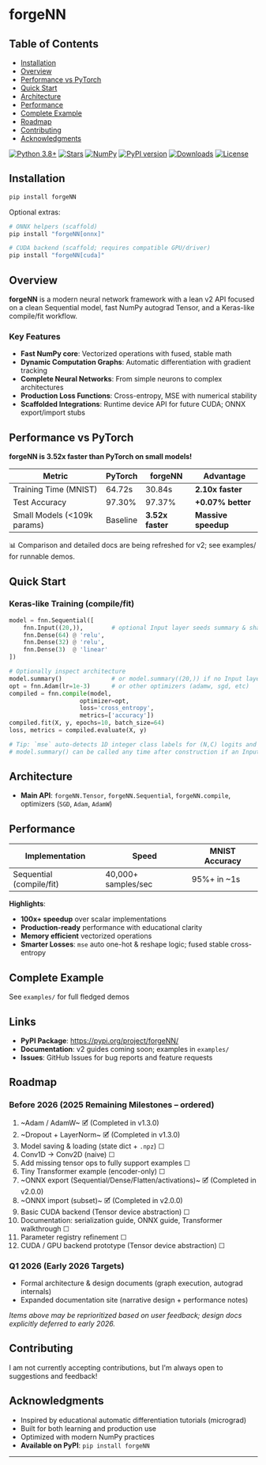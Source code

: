 # forgeNN

## Table of Contents

- [Installation](#Installation)
- [Overview](#Overview)
- [Performance vs PyTorch](#Performance-vs-PyTorch)
- [Quick Start](#Quick-Start)
- [Architecture](#Architecture)
- [Performance](#Performance)
- [Complete Example](#Complete-Example)
- [Roadmap](#Roadmap)
- [Contributing](#Contributing)
- [Acknowledgments](#Acknowledgments)

[![Python 3.8+](https://img.shields.io/badge/python-3.8+-blue.svg)](https://www.python.org/downloads/)
[![Stars](https://img.shields.io/github/stars/Savernish/forgeNN.svg?style=social&label=Stars)](https://github.com/Savernish/forgeNN)
[![NumPy](https://img.shields.io/badge/powered_by-NumPy-blue.svg)](https://numpy.org/)
[![PyPI version](https://img.shields.io/pypi/v/forgeNN.svg)](https://pypi.org/project/forgeNN/)
[![Downloads](https://img.shields.io/pypi/dm/forgeNN.svg)](https://pypi.org/project/forgeNN/)
[![License](https://img.shields.io/pypi/l/forgeNN.svg)](https://pypi.org/project/forgeNN/)

## Installation

```bash
pip install forgeNN
```

Optional extras:

```bash
# ONNX helpers (scaffold)
pip install "forgeNN[onnx]"

# CUDA backend (scaffold; requires compatible GPU/driver)
pip install "forgeNN[cuda]"
```

## Overview

**forgeNN** is a modern neural network framework with a lean v2 API focused on a clean Sequential model, fast NumPy autograd Tensor, and a Keras-like compile/fit workflow.

### Key Features

- **Fast NumPy core**: Vectorized operations with fused, stable math
- **Dynamic Computation Graphs**: Automatic differentiation with gradient tracking
- **Complete Neural Networks**: From simple neurons to complex architectures
- **Production Loss Functions**: Cross-entropy, MSE with numerical stability
 - **Scaffolded Integrations**: Runtime device API for future CUDA; ONNX export/import stubs

## Performance vs PyTorch

**forgeNN is 3.52x faster than PyTorch on small models!**

| Metric | PyTorch | forgeNN | Advantage |
|--------|---------|---------|-----------|
| Training Time (MNIST) | 64.72s | 30.84s | **2.10x faster** |
| Test Accuracy | 97.30% | 97.37% | **+0.07% better** |
| Small Models (<109k params) | Baseline | **3.52x faster** | **Massive speedup** |

📊 Comparison and detailed docs are being refreshed for v2; see examples/ for runnable demos.


## Quick Start

### Keras-like Training (compile/fit)

```python
model = fnn.Sequential([
    fnn.Input((20,)),        # optional Input layer seeds summary & shapes
    fnn.Dense(64) @ 'relu',
    fnn.Dense(32) @ 'relu',
    fnn.Dense(3)  @ 'linear'
])

# Optionally inspect architecture
model.summary()              # or model.summary((20,)) if no Input layer
opt = fnn.Adam(lr=1e-3)      # or other optimizers (adamw, sgd, etc)
compiled = fnn.compile(model,
                    optimizer=opt,
                    loss='cross_entropy',
                    metrics=['accuracy'])
compiled.fit(X, y, epochs=10, batch_size=64)
loss, metrics = compiled.evaluate(X, y)

# Tip: `mse` auto-detects 1D integer class labels for (N,C) logits and one-hot encodes internally.
# model.summary() can be called any time after construction if an Input layer or input_shape is provided.
```

## Architecture

- **Main API**: `forgeNN.Tensor`, `forgeNN.Sequential`, `forgeNN.compile`, optimizers (`SGD`, `Adam`, `AdamW`)

## Performance

| Implementation | Speed | MNIST Accuracy |
|---------------|-------|----------------|
| Sequential (compile/fit) | 40,000+ samples/sec | 95%+ in ~1s |

**Highlights**:
- **100x+ speedup** over scalar implementations
- **Production-ready** performance with educational clarity
- **Memory efficient** vectorized operations
- **Smarter Losses**: `mse` auto one-hot & reshape logic; fused stable cross-entropy

## Complete Example

See `examples/` for full fledged demos

## Links

- **PyPI Package**: https://pypi.org/project/forgeNN/
- **Documentation**: v2 guides coming soon; examples in `examples/`
- **Issues**: GitHub Issues for bug reports and feature requests

## Roadmap
### Before 2026 (2025 Remaining Milestones – ordered)
1. ~Adam / AdamW~ 🗹 (Completed in v1.3.0) 
2. ~Dropout + LayerNorm~ 🗹 (Completed in v1.3.0)
3. Model saving & loading (state dict + `.npz`) ☐
4. Conv1D → Conv2D (naive) ☐
5. Add missing tensor ops to fully support examples ☐
5. Tiny Transformer example (encoder-only) ☐
6. ~ONNX export (Sequential/Dense/Flatten/activations)~ 🗹 (Completed in v2.0.0)
7. ~ONNX import (subset)~ 🗹 (Completed in v2.0.0)
8. Basic CUDA backend (Tensor device abstraction) ☐
9. Documentation: serialization guide, ONNX guide, Transformer walkthrough ☐
10. Parameter registry refinement ☐
11. CUDA / GPU backend prototype (Tensor device abstraction) ☐

### Q1 2026 (Early 2026 Targets)
- Formal architecture & design documents (graph execution, autograd internals)
- Expanded documentation site (narrative design + performance notes)

_Items above may be reprioritized based on user feedback; design docs explicitly deferred to early 2026._

## Contributing

I am not currently accepting contributions, but I'm always open to suggestions and feedback!

## Acknowledgments

- Inspired by educational automatic differentiation tutorials (micrograd)
- Built for both learning and production use
- Optimized with modern NumPy practices
- **Available on PyPI**: `pip install forgeNN`

---
